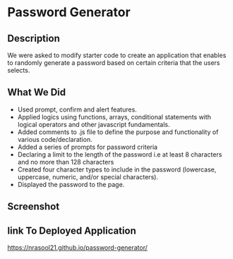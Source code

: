 # Password Generator

## Description

We were asked to modify starter code to create an application that enables to randomly generate a password  based on certain criteria that the users selects. 

## What We Did

- Used prompt, confirm and alert features. 
- Applied logics using functions, arrays, conditional statements with logical operators and other javascript fundamentals.
- Added comments to .js file to define the purpose and functionality of various code/declaration. 
- Added a series of prompts for password criteria
- Declaring a limit to the length of the password i.e at least 8 characters and no more than 128 characters
- Created four character types to include in the password (lowercase, uppercase, numeric, and/or special characters).
- Displayed the password to the page. 


## Screenshot

## link To Deployed Application

https://nrasool21.github.io/password-generator/


